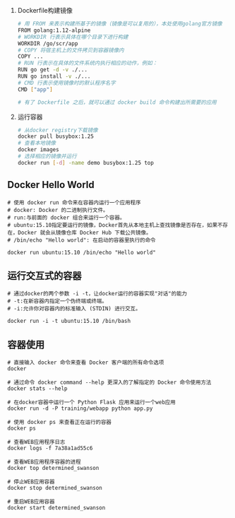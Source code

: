 1. Dockerfile构建镜像
    
    ``` bash
    # 用 FROM 来表示构建所基于的镜像（镜像是可以复用的），本处使用golang官方镜像
    FROM golang:1.12-alpine
    # WORKDIR 行表示具体在哪个目录下进行构建
    WORKDIR /go/scr/app
    # COPY 将宿主机上的文件拷贝到容器镜像内
    COPY ...
    # RUN 行表示在具体的文件系统内执行相应的动作，例如：
    RUN go get -d -v ./...
    RUN go install -v ./...
    # CMD 行表示使用镜像时的默认程序名字
    CMD ["app"]
    
    # 有了 Dockerfile 之后，就可以通过 docker build 命令构建出所需要的应用
    ```
    
    
2. 运行容器
    
    ```bash
    # 从docker registry下载镜像
    docker pull busybox:1.25
    # 查看本地镜像
    docker images
    # 选择相应的镜像并运行
    docker run [-d] -name demo busybox:1.25 top
    ```

## Docker Hello World
    
    # 使用 docker run 命令来在容器内运行一个应用程序
    # docker: Docker 的二进制执行文件。
    # run:与前面的 docker 组合来运行一个容器。
    # ubuntu:15.10指定要运行的镜像，Docker首先从本地主机上查找镜像是否存在，如果不存在，Docker 就会从镜像仓库 Docker Hub 下载公共镜像。
    # /bin/echo "Hello world": 在启动的容器里执行的命令
    
    docker run ubuntu:15.10 /bin/echo "Hello world"
    
    
## 运行交互式的容器
    
    # 通过docker的两个参数 -i -t，让docker运行的容器实现"对话"的能力
    # -t:在新容器内指定一个伪终端或终端。
    # -i:允许你对容器内的标准输入 (STDIN) 进行交互。
    
    docker run -i -t ubuntu:15.10 /bin/bash
    
    
## 容器使用
        
    # 直接输入 docker 命令来查看 Docker 客户端的所有命令选项
    docker
    
    # 通过命令 docker command --help 更深入的了解指定的 Docker 命令使用方法
    docker stats --help
     
    # 在docker容器中运行一个 Python Flask 应用来运行一个web应用
    docker run -d -P training/webapp python app.py
     
    # 使用 docker ps 来查看正在运行的容器
    docker ps
     
    # 查看WEB应用程序日志
    docker logs -f 7a38a1ad55c6
     
    # 查看WEB应用程序容器的进程
    docker top determined_swanson
    
    # 停止WEB应用容器
    docker stop determined_swanson   
     
    # 重启WEB应用容器
    docker start determined_swanson
        
